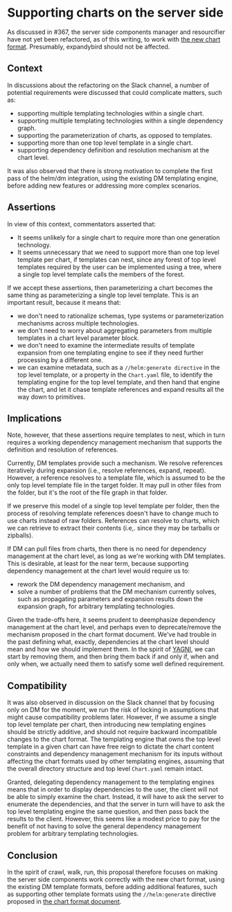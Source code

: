 # Supporting charts on the server side
As discussed in #367, the server side components manager and resourcifier have not yet been refactored, as of this writing, to work with [the new chart format](docs/design/chart_format.md). Presumably, expandybird should not be affected.

## Context
In discussions about the refactoring on the Slack channel, a number of potential requirements were discussed that could complicate matters, such as:
* supporting multiple templating technologies within a single chart.
* supporting multiple templating technologies within a single dependency graph.
* supporting the parameterization of charts, as opposed to templates.
* supporting more than one top level template in a single chart.
* supporting dependency definition and resolution mechanism at the chart level.

It was also observed that there is strong motivation to complete the first pass of the helm/dm integration, using the existing DM templating engine, before adding new features or addressing more complex scenarios.

## Assertions
In view of this context, commentators asserted that:
* It seems unlikely for a single chart to require more than one generation technology.
* It seems unnecessary that we need to support more than one top level template per chart, if templates can nest, since any forest of top level templates required by the user can be implemented using a tree, where a single top level template calls the members of the forest.

If we accept these assertions, then parameterizing a chart becomes the same thing as parameterizing a single top level template. This is an important result, because it means that:
* we don't need to rationalize schemas, type systems or parameterization mechanisms across multiple technologies.
* we don't need to worry about aggregating parameters from multiple templates in a chart level parameter block.
* we don't need to examine the intermediate results of template expansion from one templating engine to see if they need further processing by a different one.
* we can examine metadata, such as a `//helm:generate directive` in the top level template, or a property in the `Chart.yaml` file, to identify the templating engine for the top level template, and then hand that engine the chart, and let it chase template references and expand results all the way down to primitives.

## Implications
Note, however, that these assertions require templates to nest, which in turn requires a working dependency management mechanism that supports the definition and resolution of references. 

Currently, DM templates provide such a mechanism. We resolve references iteratively during expansion (i.e., resolve references, expand, repeat). However, a reference resolves to a template file, which is assumed to be the only top level template file in the target folder. It may pull in other files from the folder, but it's the root of the file graph in that folder.

If we preserve this model of a single top level template per folder, then the process of resolving template references doesn't have to change much to use charts instead of raw folders. References can resolve to charts, which we can retrieve to extract their contents (i.e,. since they may be tarballs or zipballs).

If DM can pull files from charts, then there is no need for dependency management at the chart level, as long as we're working with DM templates. This is desirable, at least for the near term, because supporting dependency management at the chart level would require us to:
* rework the DM dependency management mechanism, and
* solve a number of problems that the DM mechanism currently solves, such as propagating parameters and expansion results down the expansion graph, for arbitrary templating technologies.

Given the trade-offs here, it seems prudent to deemphasize dependency management at the chart level, and perhaps even to deprecate/remove the mechanism proposed in the chart format document. We've had trouble in the past defining what, exactly, dependencies at the chart level should mean and how we should implement them. In the spirit of [YAGNI](https://en.wikipedia.org/wiki/You_aren%27t_gonna_need_it), we can start by removing them, and then bring them back if and only if, when and only when, we actually need them to satisfy some well defined requirement.

## Compatibility
It was also observed in discussion on the Slack channel that by focusing only on DM for the moment, we run the risk of locking in assumptions that might cause compatibility problems later. However, if we assume a single top level template per chart, then introducing new templating engines should be strictly additive, and should not require backward incompatible changes to the chart format. The templating engine that owns the top level template in a given chart can have free reign to dictate the chart content constraints and dependency management mechanism for its inputs without affecting the chart formats used by other templating engines, assuming that the overall directory structure and top level `Chart.yaml` remain intact.

Granted, delegating dependency management to the templating engines means that in order to display dependencies to the user, the client will not be able to simply examine the chart. Instead, it will have to ask the server to enumerate the dependencies, and that the server in turn will have to ask the top level templating engine the same question, and then pass back the results to the client. However, this seems like a modest price to pay for the benefit of not having to solve the general dependency management problem for arbitrary templating technologies.

## Conclusion
In the spirit of crawl, walk, run, this proposal therefore focuses on making the server side components work correctly with the new chart format, using the existing DM template formats, before adding additional features, such as supporting other template formats using the `//helm:generate` directive proposed in [the chart format document](docs/design/chart_format.md).
